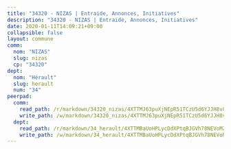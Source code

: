 ```yaml
---
title: "34320 - NIZAS | Entraide, Annonces, Initiatives"
description: "34320 - NIZAS | Entraide, Annonces, Initiatives"
date: 2020-01-11T14:09:21+09:00
collapsible: false
layout: commune
comm:
  nom: "NIZAS"
  slug: nizas
  cp: "34320"
dept:
  nom: "Hérault"
  slug: herault
  num: "34"
peerpad:
  comm:
    read_path: /r/markdown/34320_nizas/4XTTMJ63puXjNEpR51TCzU5d6YJJH8v8EmN4A2CCrJ3oTvJND
    write_path: /w/markdown/34320_nizas/4XTTMJ63puXjNEpR51TCzU5d6YJJH8v8EmN4A2CCrJ3oTvJND-K3TgTmHvToMbGrytxgKLxLkmLXPzL6PW6RLGsb8r4LkgikgE1BCgfDLxcq1iaEKNpZL6sXv9j933mf99PsQf6fTnRTx5RMgKbfbDw5ZVmcvizthXMicEhvEfTCr2a8x1XQX24dN1
  dept:
    read_path: /r/markdown/34_herault/4XTTMBaUoHPLycDdXPtqBJGVh78NEVoMZNyf8Wnh1X5DK6Ew8
    write_path: /w/markdown/34_herault/4XTTMBaUoHPLycDdXPtqBJGVh78NEVoMZNyf8Wnh1X5DK6Ew8-K3TgTd4rzWVX1F82NgGyNepGUxhqCmodCALjxNZeEdBQWQhd1NJYx1gHMW9QBLL6sN41ALXRejLsG2VetgVferfVncrvVCz47dChJvN8ouQLRMdWs4KpxKPeRYR1nspmhzdBqF8J
---
```


